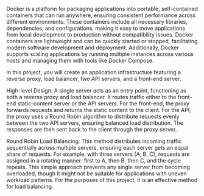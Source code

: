 Docker is a platform for packaging applications into portable, self-contained containers that can run anywhere, ensuring consistent performance across different environments. These containers include all necessary libraries, dependencies, and configurations, making it easy to move applications from local development to production without compatibility issues. Docker containers are lightweight and can be quickly started or stopped, facilitating modern software development and deployment. Additionally, Docker supports scaling applications by running multiple instances across various hosts and managing them with tools like Docker Compose.

In this project, you will create an application infrastructure featuring a reverse proxy, load balancer, two API servers, and a front-end server.

High-level Design:
A single server acts as an entry point, functioning as both a reverse proxy and load balancer. It routes traffic either to the front-end static-content server or the API servers. For the front-end, the proxy forwards requests and returns the static content to the client. For the API, the proxy uses a Round Robin algorithm to distribute requests evenly between the two API servers, ensuring balanced load distribution. The responses are then sent back to the client through the proxy server.

Round Robin Load Balancing:
This method distributes incoming traffic sequentially across multiple servers, ensuring each server gets an equal share of requests. For example, with three servers (A, B, C), requests are assigned in a rotating manner: first to A, then B, then C, and the cycle repeats. This simple approach prevents any single server from becoming overloaded, though it might not be suitable for applications with uneven workload patterns. For the purposes of this project, it is an effective method for load balancing.






